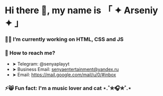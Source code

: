 # Hi there 👋, my name is 「 ✦ Arseniy ✦ 」

### 👨‍💻 I’m currently working on HTML, CSS and JS
<!--
### 📙 I’m currently learning -->

### 📧 How to reach me?
- ➤ Telegram: @senyaplayyt
- ➤ Business Email: senyaentertainment@yandex.ru
- ➤ Email: https://mail.google.com/mail/u/0/#inbox


### ⚡😸 Fun fact: I'm a music lover and cat ⋆.˚✮🎧✮˚.⋆

<!--
**senyagame/senyagame** is a ✨ _special_ ✨ repository because its `README.md` (this file) appears on your GitHub profile.

Here are some ideas to get you started:

- 🔭 I’m currently working on ...
- 🌱 I’m currently learning ...
- 👯 I’m looking to collaborate on ...
- 🤔 I’m looking for help with ...
- 💬 Ask me about ...
- 📫 How to reach me: ...
- 😄 Pronouns: ...
- ⚡ Fun fact: ...
-->
